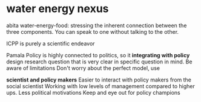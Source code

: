 
# water energy nexus

abita
water-energy-food: stressing the inherent connection between the three
components. You can speak to one without talking to the other.

ICPP is purely a scientific endeavor

Pamala
Policy is highly connected to politics, so it
**integrating with policy**
design research question that is very clear in specific question in mind.
Be aware of limitations
Don't worry about the perfect model, use

**scientist and policy makers**
Easier to interact with policy makers from the social scientist
Working with low levels of management compared to higher ups. Less political motivations
Keep and eye out for policy champions
